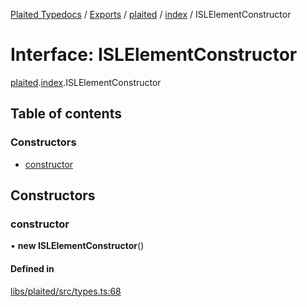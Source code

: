 [Plaited Typedocs](../README.md) / [Exports](../modules.md) / [plaited](../modules/plaited.md) / [index](../modules/plaited.index.md) / ISLElementConstructor

# Interface: ISLElementConstructor

[plaited](../modules/plaited.md).[index](../modules/plaited.index.md).ISLElementConstructor

## Table of contents

### Constructors

- [constructor](plaited.index.ISLElementConstructor.md#constructor)

## Constructors

### constructor

• **new ISLElementConstructor**()

#### Defined in

[libs/plaited/src/types.ts:68](https://github.com/plaited/plaited/blob/87caed6/libs/plaited/src/types.ts#L68)
